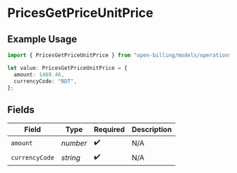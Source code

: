 # PricesGetPriceUnitPrice

## Example Usage

```typescript
import { PricesGetPriceUnitPrice } from "open-billing/models/operations";

let value: PricesGetPriceUnitPrice = {
  amount: 1469.46,
  currencyCode: "BDT",
};
```

## Fields

| Field              | Type               | Required           | Description        |
| ------------------ | ------------------ | ------------------ | ------------------ |
| `amount`           | *number*           | :heavy_check_mark: | N/A                |
| `currencyCode`     | *string*           | :heavy_check_mark: | N/A                |